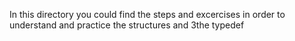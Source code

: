 In this directory you could find the steps and excercises in order to understand and practice the structures and 3the typedef

